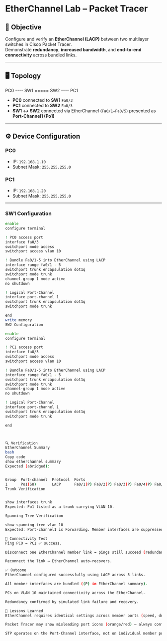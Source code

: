 # EtherChannel Lab – Packet Tracer

## 🎯 Objective
Configure and verify an **EtherChannel (LACP)** between two multilayer switches in Cisco Packet Tracer.  
Demonstrate **redundancy**, **increased bandwidth**, and **end-to-end connectivity** across bundled links.

---

## 🖥️ Topology

PC0 ---- SW1 ===== SW2 ---- PC1


- **PC0** connected to **SW1** `Fa0/3`  
- **PC1** connected to **SW2** `Fa0/3`  
- **SW1 ↔ SW2** connected via EtherChannel (`Fa0/1–Fa0/5`) presented as **Port-Channel1 (Po1)**

---

## ⚙️ Device Configuration

### PC0
- IP: `192.168.1.10`  
- Subnet Mask: `255.255.255.0`

### PC1
- IP: `192.168.1.20`  
- Subnet Mask: `255.255.255.0`

---

### SW1 Configuration
```bash
enable
configure terminal

! PC0 access port
interface fa0/3
switchport mode access
switchport access vlan 10

! Bundle Fa0/1-5 into EtherChannel using LACP
interface range fa0/1 - 5
switchport trunk encapsulation dot1q
switchport mode trunk
channel-group 1 mode active
no shutdown

! Logical Port-Channel
interface port-channel 1
switchport trunk encapsulation dot1q
switchport mode trunk

end
write memory
SW2 Configuration

enable
configure terminal

! PC1 access port
interface fa0/3
switchport mode access
switchport access vlan 10

! Bundle Fa0/1-5 into EtherChannel using LACP
interface range fa0/1 - 5
switchport trunk encapsulation dot1q
switchport mode trunk
channel-group 1 mode active
no shutdown

! Logical Port-Channel
interface port-channel 1
switchport trunk encapsulation dot1q
switchport mode trunk

end



🔍 Verification
EtherChannel Summary
bash
Copy code
show etherchannel summary
Expected (abridged):


Group  Port-channel  Protocol  Ports
1      Po1(SU)       LACP      Fa0/1(P) Fa0/2(P) Fa0/3(P) Fa0/4(P) Fa0/5(P)
Trunk Verification


show interfaces trunk
Expected: Po1 listed as a trunk carrying VLAN 10.

Spanning Tree Verification

show spanning-tree vlan 10
Expected: Port-channel1 is Forwarding. Member interfaces are suppressed in STP.

🔗 Connectivity Test
Ping PC0 → PC1 ✅ success.

Disconnect one EtherChannel member link → pings still succeed (redundancy).

Reconnect the link → EtherChannel auto-recovers.

✅ Outcome
EtherChannel configured successfully using LACP across 5 links.

All member interfaces are bundled ((P) in EtherChannel summary).

PCs on VLAN 10 maintained connectivity across the EtherChannel.

Redundancy confirmed by simulated link failure and recovery.

📌 Lessons Learned
EtherChannel requires identical settings across member ports (speed, duplex, VLAN, trunking).

Packet Tracer may show misleading port icons (orange/red) — always confirm with CLI (show etherchannel summary).

STP operates on the Port-Channel interface, not on individual member ports.






